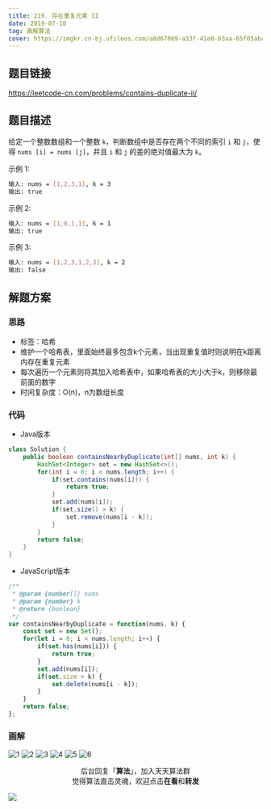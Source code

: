 ```yaml
---
title: 219. 存在重复元素 II
date: 2019-07-10
tag: 画解算法
cover: https://imgkr.cn-bj.ufileos.com/a8d67069-a33f-41e0-b3aa-65f05abc3bc3.png
---
```


## 题目链接

https://leetcode-cn.com/problems/contains-duplicate-ii/

## 题目描述

给定一个整数数组和一个整数 `k`，判断数组中是否存在两个不同的索引 `i` 和 `j`，使得 `nums [i] = nums [j]`，并且 `i` 和 `j` 的差的绝对值最大为 `k`。

示例 1:

```bash
输入: nums = [1,2,3,1], k = 3
输出: true
```

示例 2:

```bash
输入: nums = [1,0,1,1], k = 1
输出: true
```

示例 3:

```bash
输入: nums = [1,2,3,1,2,3], k = 2
输出: false
```

## 解题方案

### 思路

- 标签：哈希
- 维护一个哈希表，里面始终最多包含k个元素，当出现重复值时则说明在k距离内存在重复元素
- 每次遍历一个元素则将其加入哈希表中，如果哈希表的大小大于k，则移除最前面的数字
- 时间复杂度：O(n)，n为数组长度

### 代码

- Java版本

```Java
class Solution {
    public boolean containsNearbyDuplicate(int[] nums, int k) {
        HashSet<Integer> set = new HashSet<>();
        for(int i = 0; i < nums.length; i++) {
            if(set.contains(nums[i])) {
                return true;
            }
            set.add(nums[i]);
            if(set.size() > k) {
                set.remove(nums[i - k]);
            }
        }
        return false;
    }
}
```

- JavaScript版本

```JavaScript
/**
 * @param {number[]} nums
 * @param {number} k
 * @return {boolean}
 */
var containsNearbyDuplicate = function(nums, k) {
    const set = new Set();
    for(let i = 0; i < nums.length; i++) {
        if(set.has(nums[i])) {
            return true;
        }
        set.add(nums[i]);
        if(set.size > k) {
            set.delete(nums[i - k]);
        }
    }
    return false;
};
```


### 画解

![1](https://imgkr.cn-bj.ufileos.com/17f4125d-e07e-4eaf-938e-92ca19719dca.png)
![2](https://imgkr.cn-bj.ufileos.com/cd9cd3f9-6ebd-4b9d-8381-7ef3f9607d8b.png)
![3](https://imgkr.cn-bj.ufileos.com/478b3e59-f82b-41e0-bb28-b0670d787614.png)
![4](https://imgkr.cn-bj.ufileos.com/9518af04-34c2-4962-8365-8da9aa60c7e2.png)
![5](https://imgkr.cn-bj.ufileos.com/0ed42d94-b407-410b-8ba7-06371d19d4cb.png)
![6](https://imgkr.cn-bj.ufileos.com/a8d67069-a33f-41e0-b3aa-65f05abc3bc3.png)

<span style="display:block;text-align:center;">后台回复「<strong>算法</strong>」，加入天天算法群</span>
<span style="display:block;text-align:center;">觉得算法直击灵魂，欢迎点击<strong>在看</strong>和<strong>转发</strong></span>

![](https://imgkr.cn-bj.ufileos.com/741c4d5c-cfb4-43d9-858b-146661b590df.gif)